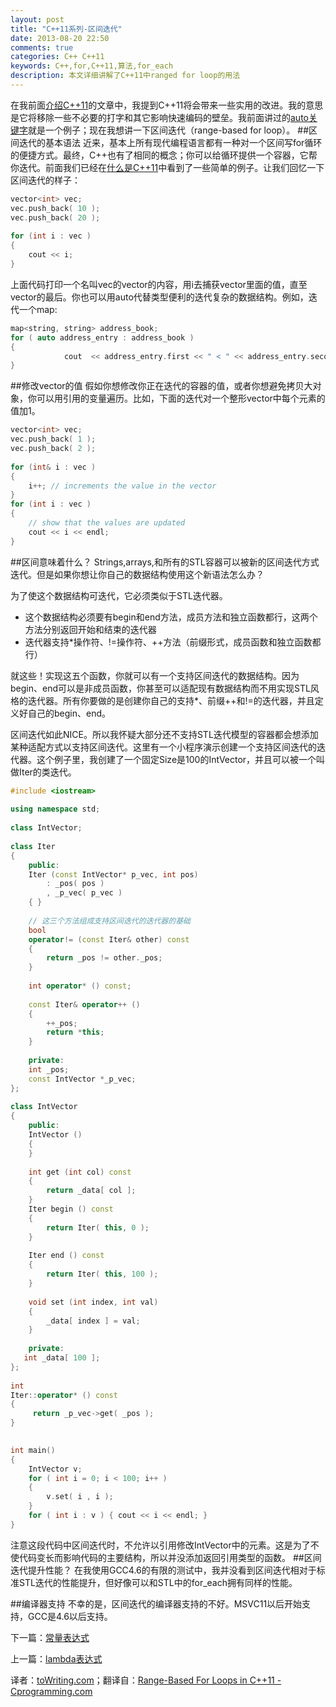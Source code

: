 ```yaml
---
layout: post
title: "C++11系列-区间迭代"
date: 2013-08-20 22:50
comments: true
categories: C++ C++11
keywords: C++,for,C++11,算法,for_each
description: 本文详细讲解了C++11中ranged for loop的用法
---
```

在我前面[介绍C++11][1]的文章中，我提到C++11将会带来一些实用的改进。我的意思是它将移除一些不必要的打字和其它影响快速编码的壁垒。我前面讲过的[auto关键字][2]就是一个例子；现在我想讲一下区间迭代（range-based for loop）。
##区间迭代的基本语法
近来，基本上所有现代编程语言都有一种对一个区间写for循环的便捷方式。最终，C++也有了相同的概念；你可以给循环提供一个容器，它帮你迭代。前面我们已经在[什么是C++11][1]中看到了一些简单的例子。让我们回忆一下区间迭代的样子：
```cpp
vector<int> vec;
vec.push_back( 10 );
vec.push_back( 20 );
 
for (int i : vec ) 
{
    cout << i;
}
```
上面代码打印一个名叫vec的vector的内容，用i去捕获vector里面的值，直至vector的最后。你也可以用auto代替类型便利的迭代复杂的数据结构。例如，迭代一个map:
```cpp
map<string, string> address_book;
for ( auto address_entry : address_book )
{
            cout  << address_entry.first << " < " << address_entry.second << ">" << endl;
} 
```

##修改vector的值
假如你想修改你正在迭代的容器的值，或者你想避免拷贝大对象，你可以用引用的变量遍历。比如，下面的迭代对一个整形vector中每个元素的值加1。
```cpp
vector<int> vec;
vec.push_back( 1 );
vec.push_back( 2 );
 
for (int& i : vec ) 
{
    i++; // increments the value in the vector
}
for (int i : vec )
{
    // show that the values are updated
    cout << i << endl;
}
```
##区间意味着什么？
Strings,arrays,和所有的STL容器可以被新的区间迭代方式迭代。但是如果你想让你自己的数据结构使用这个新语法怎么办？

为了使这个数据结构可迭代，它必须类似于STL迭代器。

* 这个数据结构必须要有begin和end方法，成员方法和独立函数都行，这两个方法分别返回开始和结束的迭代器
* 迭代器支持*操作符、!=操作符、++方法（前缀形式，成员函数和独立函数都行）

就这些！实现这五个函数，你就可以有一个支持区间迭代的数据结构。因为begin、end可以是非成员函数，你甚至可以适配现有数据结构而不用实现STL风格的迭代器。所有你要做的是创建你自己的支持*、前缀++和!=的迭代器，并且定义好自己的begin、end。

区间迭代如此NICE。所以我怀疑大部分还不支持STL迭代模型的容器都会想添加某种适配方式以支持区间迭代。这里有一个小程序演示创建一个支持区间迭代的迭代器。这个例子里，我创建了一个固定Size是100的IntVector，并且可以被一个叫做Iter的类迭代。
```cpp
#include <iostream>
 
using namespace std;
 
class IntVector;
 
class Iter
{
    public:
    Iter (const IntVector* p_vec, int pos)
        : _pos( pos )
        , _p_vec( p_vec )
    { }
 
    // 这三个方法组成支持区间迭代的迭代器的基础
    bool
    operator!= (const Iter& other) const
    {
        return _pos != other._pos;
    }
 
    int operator* () const;
 
    const Iter& operator++ ()
    {
        ++_pos;
        return *this;
    }
 
    private:
    int _pos;
    const IntVector *_p_vec;
};
 
class IntVector
{
    public:
    IntVector ()
    {
    }
 
    int get (int col) const
    {
        return _data[ col ];
    }
    Iter begin () const
    {
        return Iter( this, 0 );
    }
 
    Iter end () const
    {
        return Iter( this, 100 );
    }
 
    void set (int index, int val)
    {
        _data[ index ] = val;
    }
 
    private:
   int _data[ 100 ];
};
 
int
Iter::operator* () const
{
     return _p_vec->get( _pos );
}
 

int main()
{
    IntVector v;
    for ( int i = 0; i < 100; i++ )
    {
        v.set( i , i );
    }
    for ( int i : v ) { cout << i << endl; }
}
```
注意这段代码中区间迭代时，不允许以引用修改IntVector中的元素。这是为了不使代码变长而影响代码的主要结构，所以并没添加返回引用类型的函数。
##区间迭代提升性能？
在我使用GCC4.6的有限的测试中，我并没看到区间迭代相对于标准STL迭代的性能提升，但好像可以和STL中的for_each拥有同样的性能。

##编译器支持
不幸的是，区间迭代的编译器支持的不好。MSVC11以后开始支持，GCC是4.6以后支持。

下一篇：[常量表达式][5]

上一篇：[lambda表达式][3]

译者：[toWriting.com](/)；翻译自：[Range-Based For Loops in C++11 - Cprogramming.com][4]

 [1]:/blog/2013/08/01/what-is-cpp11/
 [2]:/blog/2013/08/08/improved-type-inference-in-cpp11/
 [3]:/blog/2013/08/11/lambda-closures/
 [4]:http://www.cprogramming.com/c++11/c++11-ranged-for-loop.html
 [5]:/blog/2013/09/17/constexpr/